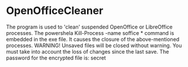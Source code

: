 # OpenOfficeCleaner
The program is used to 'clean' suspended OpenOffice or LibreOffice processes.
The powershela Kill-Process -name soffice * command is embedded in the exe file.
It causes the closure of the above-mentioned processes.
WARNING! Unsaved files will be closed without warning. You must take into account the loss of changes since the last save.
The password for the encrypted file is: secret
